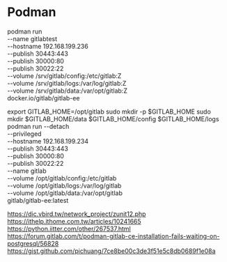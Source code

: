 # Podman

podman run \
  --name gitlabtest \
  --hostname 192.168.199.236 \
  --publish 30443:443 \
  --publish 30000:80 \
  --publish 30022:22 \
  --volume /srv/gitlab/config:/etc/gitlab:Z \
  --volume /srv/gitlab/logs:/var/log/gitlab:Z \
  --volume /srv/gitlab/data:/var/opt/gitlab:Z \
  docker.io/gitlab/gitlab-ee


export GITLAB_HOME=/opt/gitlab
sudo mkdir -p $GITLAB_HOME
sudo mkdir $GITLAB_HOME/data $GITLAB_HOME/config $GITLAB_HOME/logs
podman run --detach \
  --privileged \
  --hostname 192.168.199.234 \
  --publish 30443:443 \
  --publish 30000:80 \
  --publish 30022:22 \
  --name gitlab \
  --volume /opt/gitlab/config:/etc/gitlab \
  --volume /opt/gitlab/logs:/var/log/gitlab \
  --volume /opt/gitlab/data:/var/opt/gitlab \
  gitlab/gitlab-ee:latest





https://dic.vbird.tw/network_project/zunit12.php
https://ithelp.ithome.com.tw/articles/10241665
https://python.iitter.com/other/267537.html
https://forum.gitlab.com/t/podman-gitlab-ce-installation-fails-waiting-on-postgresql/56828
https://gist.github.com/pichuang/7ce8be00c3de3f51e5c8db0689f1e08a